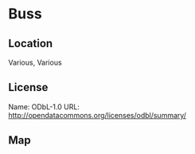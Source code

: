 # Buss
    
## Location

Various, Various 

## License

Name: ODbL-1.0
URL: http://opendatacommons.org/licenses/odbl/summary/

## Map

<WorldMap topic="public-transport/rtfs-rt/Buss/vehicle_positions/#" />
